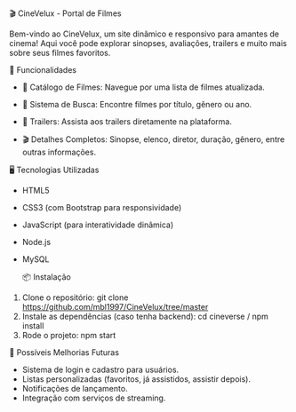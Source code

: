 🎬 CineVelux - Portal de Filmes

Bem-vindo ao CineVelux, um site dinâmico e responsivo para amantes de cinema!
Aqui você pode explorar sinopses, avaliações, trailers e muito mais sobre seus filmes favoritos.



🚀 Funcionalidades

- 📝 Catálogo de Filmes: Navegue por uma lista de filmes atualizada.

- 🔎 Sistema de Busca: Encontre filmes por título, gênero ou ano.

- 🎥 Trailers: Assista aos trailers diretamente na plataforma.

- 🎬 Detalhes Completos: Sinopse, elenco, diretor, duração, gênero, entre outras informações.





🖥️ Tecnologias Utilizadas

- HTML5
- CSS3 (com Bootstrap para responsividade)
- JavaScript (para interatividade dinâmica)
- Node.js 
- MySQL



  📦 Instalação
1. Clone o repositório: git clone https://github.com/mbl1997/CineVelux/tree/master
2. Instale as dependências (caso tenha backend): cd cineverse / npm install
3. Rode o projeto: npm start





📌 Possíveis Melhorias Futuras
- Sistema de login e cadastro para usuários.
- Listas personalizadas (favoritos, já assistidos, assistir depois).
- Notificações de lançamento.
- Integração com serviços de streaming.



